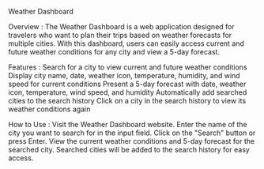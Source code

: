 Weather Dashboard

Overview : 
The Weather Dashboard is a web application designed for travelers who want to plan their trips based on weather forecasts for multiple cities. With this dashboard, users can easily access current and future weather conditions for any city and view a 5-day forecast.

Features : 
Search for a city to view current and future weather conditions
Display city name, date, weather icon, temperature, humidity, and wind speed for current conditions
Present a 5-day forecast with date, weather icon, temperature, wind speed, and humidity
Automatically add searched cities to the search history
Click on a city in the search history to view its weather conditions again

How to Use : 
Visit the Weather Dashboard website.
Enter the name of the city you want to search for in the input field.
Click on the "Search" button or press Enter.
View the current weather conditions and 5-day forecast for the searched city.
Searched cities will be added to the search history for easy access.
